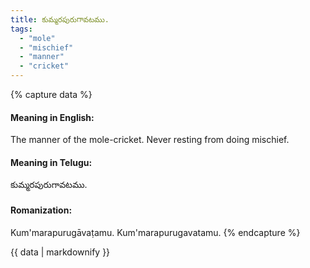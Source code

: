 ```yaml
---
title: కుమ్మరపురుగావటము.
tags:
  - "mole"
  - "mischief"
  - "manner"
  - "cricket"
---
```


{% capture data %}
#### Meaning in English:
The manner of the mole-cricket.
Never resting from doing mischief.

#### Meaning in Telugu:
కుమ్మరపురుగావటము.

#### Romanization:
Kum'marapurugāvaṭamu.
Kum'marapurugavatamu.
{% endcapture %}

{{ data | markdownify }}

